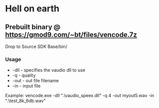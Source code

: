 # Hell on earth

## Prebuilt binary @ https://gmod9.com/~bt/files/vencode.7z

Drop to Source SDK Base/bin/

### Usage

* -dll - specifies the vaudio dll to use
* -q - quality
* -out - out file filename
* -in - input file

Example: vencode.exe -dll ".\vaudio_speex.dll" -q 4 -out myout5.wav -in ".\test_8k_6db.wav"
